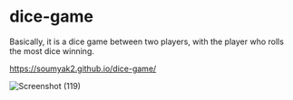 # dice-game
Basically, it is a dice game between two players, with the player who rolls the most dice winning.

 https://soumyak2.github.io/dice-game/
 
 ![Screenshot (119)](https://github.com/SoumyaK2/dice-game/assets/126533828/e4336e45-b3b7-4328-b1e9-150703f0fe82)

